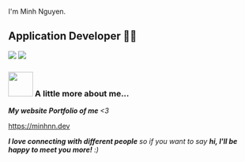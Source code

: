 I'm Minh Nguyen.  
## Application Developer 👨‍💻

[![](https://img.shields.io/badge/Facebook-NguyenNgocMinh-blue)](https://www.facebook.com/minhnn00/)
[![](https://img.shields.io/badge/Gmail-ngocminhit2000%40gmail.com-red)](mailto:ngocminhit2000@gmail.com)


### <img src="https://media.giphy.com/media/VgCDAzcKvsR6OM0uWg/giphy.gif" width="50"> A little more about me... 

<em><b>My website Portfolio of me </b><3</em><p href="https://minhnn.dev" >https://minhnn.dev</p>
 
<em><b>I love connecting with different people</b> so if you want to say <b>hi, I'll be happy to meet you more!</b> :)</em>
